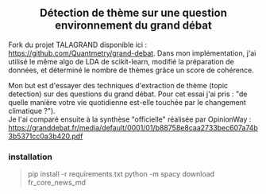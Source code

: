 <center><h2>Détection de thème sur une question environnement du grand débat</h2></center>

Fork du projet TALAGRAND disponible ici : https://github.com/Quantmetry/grand-debat. 
Dans mon implémentation, j'ai utilisé le même algo de LDA de scikit-learn, modifié la préparation de données, et déterminé le nombre de thèmes grâce un score de cohérence.

Mon but est d'essayer des techniques d'extraction de thème (topic detection) sur des questions du grand débat.
Pour cet essai j'ai pris : "de quelle manière votre vie quotidienne est-elle touchée par le changement climatique ?").  
Je l'ai comparé ensuite à la synthèse "officielle" réalisée par OpinionWay : 
https://granddebat.fr/media/default/0001/01/b88758e8caa2733bec607a74b3b5371cc0a3b420.pdf

### installation

> pip install -r requirements.txt
> python -m spacy download fr_core_news_md